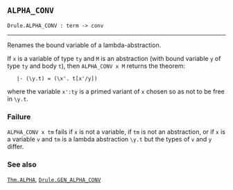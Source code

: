 ## `ALPHA_CONV`

``` hol4
Drule.ALPHA_CONV : term -> conv
```

------------------------------------------------------------------------

Renames the bound variable of a lambda-abstraction.

If `x` is a variable of type `ty` and `M` is an abstraction (with bound
variable `y` of type `ty` and body `t`), then `ALPHA_CONV x M` returns
the theorem:

``` hol4
   |- (\y.t) = (\x'. t[x'/y])
```

where the variable `x':ty` is a primed variant of `x` chosen so as not
to be free in `\y.t`.

### Failure

`ALPHA_CONV x tm` fails if `x` is not a variable, if `tm` is not an
abstraction, or if `x` is a variable `v` and `tm` is a lambda
abstraction `\y.t` but the types of `v` and `y` differ.

### See also

[`Thm.ALPHA`](#Thm.ALPHA),
[`Drule.GEN_ALPHA_CONV`](#Drule.GEN_ALPHA_CONV)

